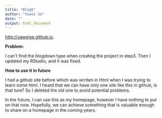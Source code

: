```yaml
---
title: "Blog6"
author: "Yawei Ge"
date: ""
output: html_document
---
```


<http://yaweige.github.io>.

**Problem:**

I can't find the blogdown type when creating the project in step3. Then I updated my RStudio, and it was fixed.

**How to use it in future**

I had a github site before which was wrriten in Html when I was trying to learn some html. I heard that we can have only one site like this in github, is that ture? So I deleted the old one to avoid potential problems. 

In the future, I can use this as my homepage, however I have nothing to put on that now. Hopefully, we can achieve something that is valuable enough to share on a homepage in the coming years.
